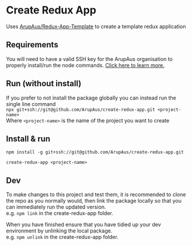 # Create Redux App

Uses [ArupAus/Redux-App-Template](https://github.com/ArupAus/redux-app-template) to create a template redux application

## Requirements

You will need to have a valid SSH key for the ArupAus organisation to properly install/run the node commands. [Click here to learn more.](https://help.github.com/en/articles/connecting-to-github-with-ssh)

## Run (without install)

If you prefer to not install the package globally you can instead run the single line command  
`npx git+ssh://git@github.com/ArupAus/create-redux-app.git <project-name>`  
Where `<project-name>` is the name of the project you want to create

## Install & run

`npm install -g git+ssh://git@github.com/ArupAus/create-redux-app.git`

`create-redux-app <project-name>`

## Dev

To make changes to this project and test them, it is recommended to clone the repo as you normally would, then link the package locally so that you can immediately run the updated version.  
e.g. `npm link` in the create-redux-app folder.

When you have finished ensure that you have tidied up your dev environment by unlinking the local package.  
e.g. `npm unlink` in the create-redux-app folder.
